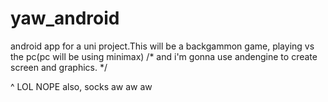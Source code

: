 yaw_android
===========

android app for a uni project.This will be a backgammon game,
playing vs the pc(pc will be using minimax) 
/* and i'm gonna use andengine to create screen and graphics. */ 

 ^ LOL NOPE
also, socks
aw aw aw
